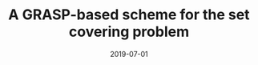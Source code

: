 ---
title: "A GRASP-based scheme for the set covering problem"
collection: publications
permalink: 
venue: "Operational Research"
excerpt: '<b>[WoS 3]</b>'
date: 2019-07-01
paperurl:
citation: 'Reyes, V., Araya, I. A GRASP-based scheme for the set covering problem. Operational Research, 1-18, 2019'
---